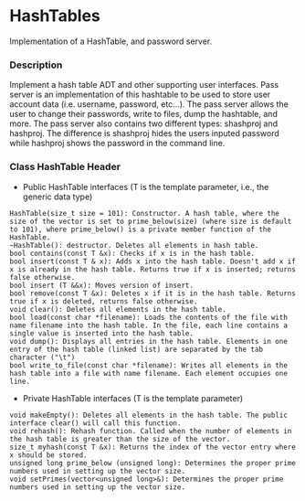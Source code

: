 # HashTables
Implementation of a HashTable, and password server.

### Description
Implement a hash table ADT and other supporting user interfaces. Pass server is an implementation of this hashtable to be used to store user account data (i.e. username, password, etc...). The pass server allows the user to change their passwords, write to files, dump the hashtable, and more. The pass server also contains two different types: shashproj and hashproj. The difference is shashproj hides the users inputed password while hashproj shows the password in the command line. 

### Class HashTable Header
- Public HashTable interfaces (T is the template parameter, i.e., the generic data type)

```
HashTable(size_t size = 101): Constructor. A hash table, where the size of the vector is set to prime_below(size) (where size is default  to 101), where prime_below() is a private member function of the HashTable.
~HashTable(): destructor. Deletes all elements in hash table.
bool contains(const T &x): Checks if x is in the hash table.
bool insert(const T & x): Adds x into the hash table. Doesn't add x if x is already in the hash table. Returns true if x is inserted; returns false otherwise.
bool insert (T &&x): Moves version of insert.
bool remove(const T &x): Deletes x if it is in the hash table. Returns true if x is deleted, returns false otherwise.
void clear(): Deletes all elements in the hash table.
bool load(const char *filename): Loads the contents of the file with name filename into the hash table. In the file, each line contains a single value is inserted into the hash table.
void dump(): Displays all entries in the hash table. Elements in one entry of the hash table (linked list) are separated by the tab character ("\t")
bool write_to_file(const char *filename): Writes all elements in the hash table into a file with name filename. Each element occupies one line.
```

- Private HashTable interfaces (T is the template parameter)

```
void makeEmpty(): Deletes all elements in the hash table. The public interface clear() will call this function.
void rehash(): Rehash function. Called when the number of elements in the hash table is greater than the size of the vector.
size_t myhash(const T &x): Returns the index of the vector entry where x should be stored. 
unsigned long prime_below (unsigned long): Determines the proper prime numbers used in setting up the vector size.
void setPrimes(vector<unsigned long>&): Determines the proper prime numbers used in setting up the vector size.
```

### 
